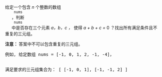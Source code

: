 <html>
 <body>
  <p>
   给定一个包含
   <em>
    n
   </em>
   个整数的数组
   <code>
    nums
   </code>
   ，判断
   <code>
    nums
   </code>
   中是否存在三个元素
   <em>
    a，b，c ，
   </em>
   使得
   <em>
    a + b + c =
   </em>
   0 ？找出所有满足条件且不重复的三元组。
  </p>
  <p>
   <strong>
    注意：
   </strong>
   答案中不可以包含重复的三元组。
  </p>
  <pre>例如, 给定数组 nums = [-1, 0, 1, 2, -1, -4]，

满足要求的三元组集合为：
[
  [-1, 0, 1],
  [-1, -1, 2]
]
</pre>
 </body>
</html>